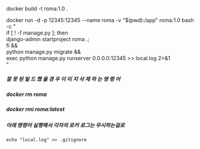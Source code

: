 docker build -t roma:1.0 .

docker run -d -p 12345:12345 --name roma -v "$(pwd):/app" roma:1.0 bash -c " \
  if [ ! -f manage.py ]; then \
    django-admin startproject roma .; \
  fi && \
  python manage.py migrate && \
  exec python manage.py runserver 0.0.0.0:12345 >> local.log 2>&1 \
"

##### 잘 못 된 빌 드 했 을 경 우 이 미 지 삭 제 하 는 명 령 어
##### docker rm roma
##### docker rmi roma:latest

##### 아래 명령어 실행해서 각자의 로커 로그는 무시하는걸로
```shell
echo "local.log" >> .gitignore

```

